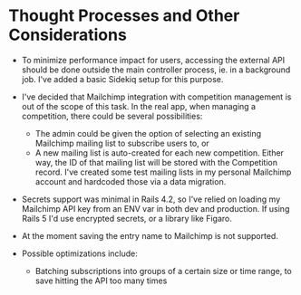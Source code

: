 # Thought Processes and Other Considerations

* To minimize performance impact for users, accessing the external API should be done outside the main controller process, ie. in a background job. I've added a basic Sidekiq setup for this purpose.

* I've decided that Mailchimp integration with competition management is out of the scope of this task. In the real app, when managing a competition, there could be several possibilities:
  * The admin could be given the option of selecting an existing Mailchimp mailing list to subscribe users to, or
  * A new mailing list is auto-created for each new competition.
Either way, the ID of that mailing list will be stored with the Competition record. I've created some test mailing lists in my personal Mailchimp account and hardcoded those via a data migration.

* Secrets support was minimal in Rails 4.2, so I've relied on loading my Mailchimp API key from an ENV var in both dev and production. If using Rails 5 I'd use encrypted secrets, or a library like Figaro.

* At the moment saving the entry name to Mailchimp is not supported.

* Possible optimizations include:
  * Batching subscriptions into groups of a certain size or time range, to save hitting the API too many times
